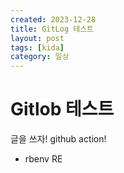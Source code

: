 ```yaml
---
created: 2023-12-28
title: GitLog 테스트
layout: post
tags: [kida]
category: 일상
---
```


# Gitlob 테스트
글을 쓰자! github action!
- rbenv RE 
